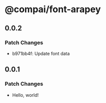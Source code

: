 # @compai/font-arapey

## 0.0.2

### Patch Changes

- b971bb4f: Update font data

## 0.0.1

### Patch Changes

- Hello, world!
